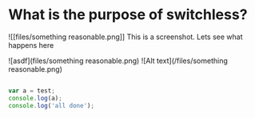 # What is the purpose of switchless? 

![[files/something reasonable.png]]
This is a screenshot. Lets see what happens here

![asdf](files/something reasonable.png)
![Alt text](/files/something reasonable.png)


``` javascript

var a = test;
console.log(a);
console.log('all done');


```

